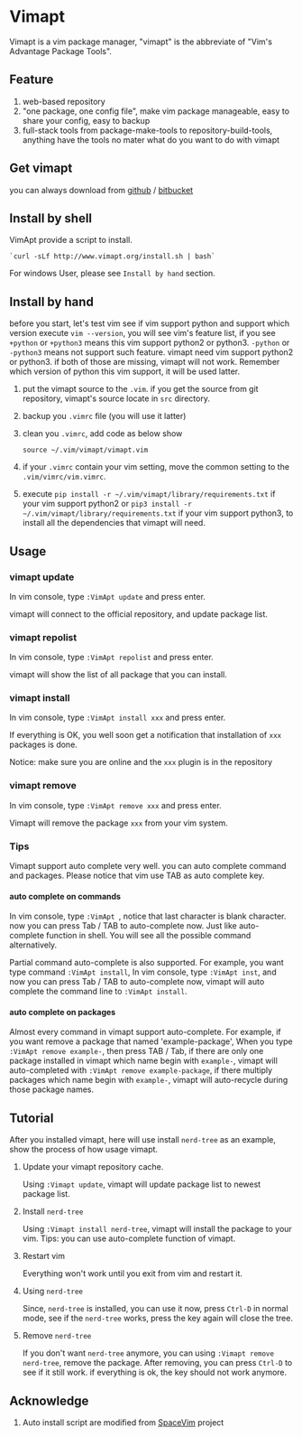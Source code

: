Vimapt
===

Vimapt is a vim package manager, "vimapt" is the abbreviate of "Vim's Advantage Package Tools".

## Feature ##
1. web-based repository
2. "one package, one config file", make vim package manageable, easy to share your config, easy to backup
3. full-stack tools from package-make-tools to repository-build-tools, anything have the tools no mater what do you want to do with vimapt


## Get vimapt
you can always download from [github](https://github.com/howl-anderson/vimapt) / [bitbucket](https://bitbucket.org/howl-anderson/vimapt)

## Install by shell

VimApt provide a script to install.

    `curl -sLf http://www.vimapt.org/install.sh | bash`
    
For windows User, please see `Install by hand` section.

## Install by hand
before you start, let's test vim see if vim support python and support which version
execute `vim --version`, you will see vim's feature list, if you see `+python` or `+python3` means this vim support python2 or python3.
`-python` or `-python3` means not support such feature. vimapt need vim support python2 or python3. if both of those are missing, vimapt will not work.
Remember which version of python this vim support, it will be used latter.

1. put the vimapt source to the `.vim`. if you get the source from git repository, vimapt's source locate in `src` directory.
2. backup you `.vimrc` file (you will use it latter)
3. clean you `.vimrc`, add code as below show  

    `source ~/.vim/vimapt/vimapt.vim`

5. if your `.vimrc` contain your vim setting, move the common setting to the `.vim/vimrc/vim.vimrc`.
6. execute `pip install -r ~/.vim/vimapt/library/requirements.txt` if your vim support python2
or `pip3 install -r ~/.vim/vimapt/library/requirements.txt` if your vim support python3, to install all the dependencies that vimapt will need.

## Usage

### vimapt update

In vim console, type `:VimApt update` and press enter.

vimapt will connect to the official repository, and update package list.

### vimapt repolist

In vim console, type `:VimApt repolist` and press enter.

vimapt will show the list of all package that you can install.

### vimapt install

In vim console, type `:VimApt install xxx` and press enter.

If everything is OK, you well soon get a notification that installation of `xxx` packages is done.

Notice: make sure you are online and the `xxx` plugin is in the repository

### vimapt remove

In vim console, type `:VimApt remove xxx` and press enter.

Vimapt will remove the package `xxx` from your vim system.

### Tips

Vimapt support auto complete very well. you can auto complete command and packages.
Please notice that vim use TAB as auto complete key.

#### auto complete on commands

In vim console, type `:VimApt `, notice that last character is blank character. 
now you can press Tab / TAB to auto-complete now. Just like auto-complete function in shell.
 You will see all the possible command alternatively.

Partial command auto-complete is also supported. For example, you want type command `:VimApt install`,
 In vim console, type `:VimApt inst`, and now you can press Tab / TAB to auto-complete now,
 vimapt will auto complete the command line to `:VimApt install`.
 
#### auto complete on packages

Almost every command in vimapt support auto-complete. For example, if you want remove a package that named 'example-package',
When you type `:VimApt remove example-`, then press TAB / Tab, if there are only one package installed in vimapt which name begin with `example-`,
vimapt will auto-completed with `:VimApt remove example-package`,
if there multiply packages which name begin with `example-`, vimapt will auto-recycle during those package names.

## Tutorial

After you installed vimapt, here will use install `nerd-tree` as an example, show the process of how usage vimapt.

1. Update your vimapt repository cache.
    
    Using `:Vimapt update`, vimapt will update package list to newest package list.
2. Install `nerd-tree`
    
    Using `:Vimapt install nerd-tree`, vimapt will install the package to your vim. Tips: you can use auto-complete function of vimapt.
3. Restart vim

    Everything won't work until you exit from vim and restart it.
4. Using `nerd-tree`
    
    Since, `nerd-tree` is installed, you can use it now, press `Ctrl-D` in normal mode, see if the `nerd-tree` works, press the key again will close the tree.
5. Remove `nerd-tree`
    
    If you don't want `nerd-tree` anymore, you can using `:Vimapt remove nerd-tree`, remove the package.
    After removing, you can press `Ctrl-D` to see if it still work. if everything is ok, the key should not work anymore.

## Acknowledge

1. Auto install script are modified from [SpaceVim](https://github.com/SpaceVim/SpaceVim) project